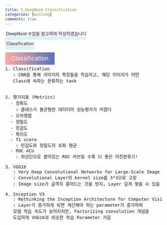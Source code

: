 ```yaml
---
title: 5_DeepNoid Classification
categories: [writing] 
comments: true
---
```

<p><span style="border-bottom: 12px solid #dcf1fb; padding: 0 0 0 0.2em;">DeepNoid 수업을 참고하여 작성하였습니다</span></p>
<p><span style="border-bottom: 12px solid #dcf1fb; padding: 0 0 0 0.2em;">Classification</span></p>

<html lang="en">
<head>
    <meta charset="UTF-8">
    <title>정의</title>
</head>
<body>

<pre>
</pre>

<p><span style="background: linear-gradient(to right, #ffa7a3, #5673bd); padding: 0.43em 1em; font-size: 19px; border-radius: 3px; color: #ffffff;">Classification</span></p>

<pre>
1. Classification
   : CNN을 통해 이미지의 특징들을 학습하고, 해당 이미지가 어떤
   Class에 속하는 분류하는 task


2. 평가지표 (Metrics)
  - 정확도
    : 클래스가 불균형한 데이터의 성능평가가 어렵다
  - 오차행렬
  - 정밀도 
  - 민감도
  - 특이도
  - f1 score
    : 민감도와 정밀도의 조화 평균
  - ROC ACU
    : 좌상단으로 붙어있는 ROC 커브일 수록 더 좋은 이진분류기! 

3. VGG16
   : Very Deep Convolutional Networks for Large-Scale Image Recognition
   : Convolutional Layer의 kernel size를 3*3으로 고정
   : Image size가 급격히 줄어드는 것을 방지, Layer 깊게 쌓을 수 있음

4. Inception V3
   : Rethinking the Inception Architecture for Computer Vision
   : Layer가 증가하게 되면 계산해야 하는 parameter가 증가하여
   모델 학습 속도가 늦어지지만, Factorizing convolution 개념을
   도입하여 VGG16과 비슷한 학습 Parameter 가짐
</pre>
</body>
</html>
